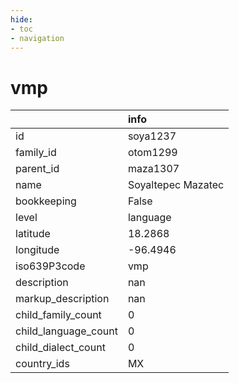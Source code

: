 ```yaml
---
hide:
- toc
- navigation
---
```

# vmp
|                      | info               |
|:---------------------|:-------------------|
| id                   | soya1237           |
| family_id            | otom1299           |
| parent_id            | maza1307           |
| name                 | Soyaltepec Mazatec |
| bookkeeping          | False              |
| level                | language           |
| latitude             | 18.2868            |
| longitude            | -96.4946           |
| iso639P3code         | vmp                |
| description          | nan                |
| markup_description   | nan                |
| child_family_count   | 0                  |
| child_language_count | 0                  |
| child_dialect_count  | 0                  |
| country_ids          | MX                 |